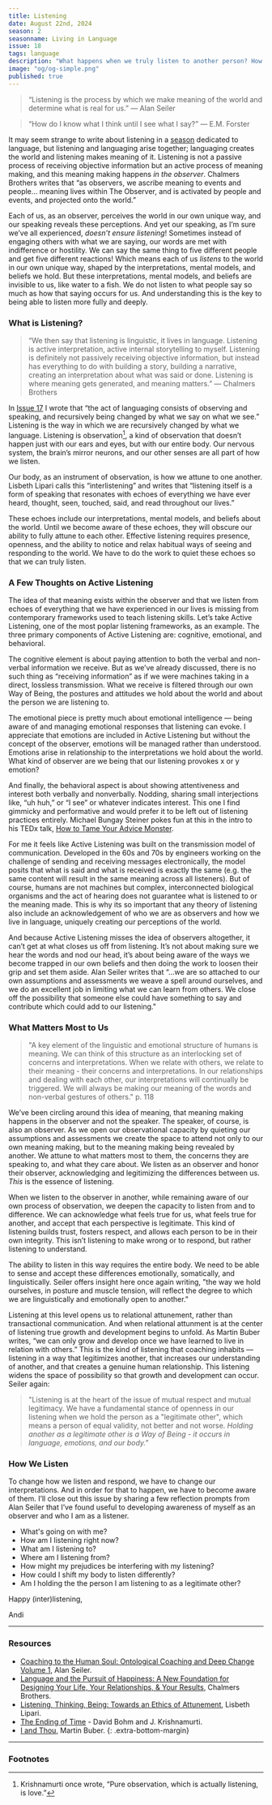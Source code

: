 ```yaml
---
title: Listening
date: August 22nd, 2024
season: 2
seasonname: Living in Language
issue: 18
tags: language
description: "What happens when we truly listen to another person? How do we change how we listen and respond?"
image: "og/og-simple.png"
published: true
---
```


> “Listening is the process by which we make meaning of the world and determine what is real for us.” &mdash; Alan Seiler

> “How do I know what I think until I see what I say?” &mdash; E.M. Forster

It may seem strange to write about listening in a [season](https://methodandmatter.com/words-make-worlds/016/) dedicated to language, but listening and languaging arise together; languaging creates the world and listening makes meaning of it. Listening is not a passive process of receiving objective information but an active process of meaning making, and this meaning making happens _in the observer_. Chalmers Brothers writes that “as observers, we ascribe meaning to events and people… meaning lives within The Observer, and is activated by people and events, and projected onto the world.”

Each of us, as an observer, perceives the world in our own unique way, and our speaking reveals these perceptions. And yet our speaking, as I’m sure we’ve all experienced, _doesn’t ensure listening_! Sometimes instead of engaging others with what we are saying, our words are met with indifference or hostility. We can say the same thing to five different people and get five different reactions! Which means each of us _listens_ to the world in our own unique way, shaped by the  interpretations, mental models, and beliefs we hold. But these interpretations, mental models, and beliefs are invisible to us, like water to a fish. We do not listen to what people say so much as how that saying occurs for us. And understanding this is the key to being able to listen more fully and deeply.

### What is Listening?
> “We then say that listening is linguistic, it lives in language. Listening is active interpretation, active internal storytelling to myself. Listening is definitely not passively receiving objective information, but instead has everything to do with building a story, building a narrative, creating an interpretation about what was said or done. Listening is where meaning gets generated, and meaning matters.” &mdash; Chalmers Brothers

In [Issue 17](https://methodandmatter.com/words-make-worlds/017/) I wrote that “the act of languaging consists of observing and speaking, and recursively being changed by what we say on what we see.” Listening is the way in which we are recursively changed by what we language. Listening is observation[^1], a kind of observation that doesn’t happen just with our ears and eyes, but with our entire body. Our nervous system, the brain’s mirror neurons, and our other senses are all part of how we listen.

Our body, as an instrument of observation, is how we attune to one another. Lisbeth Lipari calls this “interlistening” and writes that “listening itself is a form of speaking that resonates with echoes of everything we have ever heard, thought, seen, touched, said, and read throughout our lives.”

These echoes include our interpretations, mental models, and beliefs about the world. Until we become aware of these echoes, they will obscure our ability to fully attune to each other. Effective listening requires presence, openness, and the ability to notice and relax habitual ways of seeing and responding to the world. We have to do the work to quiet these echoes so that we can truly listen.

### A Few Thoughts on Active Listening
The idea of that meaning exists within the observer and that we listen from echoes of everything that we have experienced in our lives is missing from contemporary frameworks used to teach listening skills. Let’s take Active Listening, one of the most poplar listening frameworks, as an example. The three primary components of Active Listening are: cognitive, emotional, and behavioral.

The cognitive element is about paying attention to both the verbal and non-verbal information we receive. But as we’ve already discussed, there is no such thing as “receiving information” as if we were machines taking in a direct, lossless transmission. What we receive is filtered through our own Way of Being, the postures and attitudes we hold about the world and about the person we are listening to.

The emotional piece is pretty much about emotional intelligence &mdash; being aware of and managing emotional responses that listening can evoke. I appreciate that emotions are included in Active Listening but without the concept of the observer, emotions will be managed rather than understood. Emotions arise in relationship to the interpretations we hold about the world. What kind of observer are we being that our listening provokes x or y emotion?

And finally, the behavioral aspect is about showing attentiveness and interest both verbally and nonverbally. Nodding, sharing small interjections like, “uh huh,” or “I see” or whatever indicates interest. This one I find gimmicky and performative and would prefer it to be left out of listening practices entirely. Michael Bungay Steiner pokes fun at this in the intro to his TEDx talk, [How to Tame Your Advice Monster](https://www.youtube.com/watch?v=Kl0rmx7aa0w).

For me it feels like Active Listening was built on the transmission model of communication. Developed in the 60s and 70s by engineers working on the challenge of sending and receiving messages electronically, the model posits that what is said and what is received is exactly the same (e.g. the same content will result in the same meaning across all listeners). But of course, humans are not machines but complex, interconnected biological organisms and the act of hearing does not guarantee what is listened to or the meaning made. This is why its so important  that any theory of listening also include an acknowledgement of who we are as observers and how we live in language, uniquely creating our perceptions of the world.

And because Active Listening misses the idea of observers altogether, it can’t get at what closes us off from listening. It’s not about making sure we hear the words and nod our head, it’s about being aware of the ways we become trapped in our own beliefs and then doing the work to loosen their grip and set them aside. Alan Seiler writes that “…we are so attached to our own assumptions and assessments we weave a spell around ourselves, and we do an excellent job in limiting what we can learn from others. We close off the possibility that someone else could have something to say and contribute which could add to our listening."

### What Matters Most to Us
> "A key element of the linguistic and emotional structure of humans is meaning. We can think of this structure as an interlocking set of concerns and interpretations. When we relate with others, we relate to their meaning - their concerns and interpretations. In our relationships and dealing with each other, our interpretations will continually be triggered. We will always be making our meaning of the words and non-verbal gestures of others." p. 118

We’ve been circling around this idea of meaning, that meaning making happens in the observer and not the speaker. The speaker, of course, is also an observer. As we open our observational capacity by quieting our assumptions and assessments we create the space to attend not only to our own meaning making, but to the meaning making being revealed by another. We attune to what matters most to them, the concerns they are speaking to, and what they care about. We listen as an observer and honor their observer, acknowledging and legitimizing the differences between us. _This_ is the essence of listening.

When we listen to the observer in another, while remaining aware of our own process of observation, we deepen the capacity to listen from and to difference. We can acknowledge what feels true for us, what feels true for another, and accept that each perspective is legitimate. This kind of listening builds trust, fosters respect, and allows each person to be in their own integrity. This isn’t listening to make wrong or to respond, but rather listening to understand.  

The ability to listen in this way requires the entire body. We need to be able to sense and accept these differences emotionally, somatically, and linguistically. Seiler offers insight here once again writing, "the way we hold ourselves, in posture and muscle tension, will reflect the degree to which we are linguistically and emotionally open to another."

Listening at this level opens us to relational attunement, rather than transactional communication. And when relational attunment is at the center of listening true growth and development begins to unfold. As Martin Buber writes, “we can only grow and develop once we have learned to live in relation with others.” This is the kind of listening that coaching inhabits &mdash; listening in a way that legitimizes another, that increases our understanding of another, and that creates a genuine human relationship. This listening widens the space of possibility so that growth and development can occur. Seiler again:

> "Listening is at the heart of the issue of mutual respect and mutual legitimacy. We have a fundamental stance of openness in our listening when we hold the person as a "legitimate other", which means a person of equal validity, not better and not worse. *Holding another as a legitimate other is a Way of Being - it occurs in language, emotions, and our body."*

### How We Listen

To change how we listen and respond, we have to change our interpretations. And in order for that to happen, we have to become aware of them. I’ll close out this issue by sharing a few reflection prompts from Alan Seiler that I’ve found useful to developing awareness of myself as an observer and who I am as a listener.

 - What's going on with me?
- How am I listening right now?
- What am I listening to?
- Where am I listening from?
- How might my prejudices be interfering with my listening?
- How could I shift my body to listen differently?
- Am I holding the the person I am listening to as a legitimate other?


Happy (inter)listening,

Andi  

---

### Resources
- [Coaching to the Human Soul: Ontological Coaching and Deep Change Volume 1](https://www.ontologicalcoaching.co.za/wp-content/uploads/2019/10/CHS-Vol-I-promo.pdf), Alan Seiler.
- [Language and the Pursuit of Happiness: A New Foundation for Designing Your Life, Your Relationships, & Your Results](https://www.thriftbooks.com/w/language-and-the-pursuit-of-happiness_chalmers-brothers/389416/?srsltid=AfmBOoqD-oqw9W-EN3wthFIySBW6hLqF8lGdY7JsXxTGwkqVRLSCDhA-#edition=5472378&idiq=7431385), Chalmers Brothers.
- [Listening, Thinking, Being: Towards an Ethics of Attunement](https://www.psupress.org/books/titles/978-0-271-06332-4.html), Lisbeth Lipari.
- [The Ending of Time](https://www.holybooks.com/wp-content/uploads/The-Ending-of-Time.pdf) - David Bohm and J. Krishnamurti.
- [I and Thou](https://www.maximusveritas.com/wp-content/uploads/2016/04/iandthou.pdf), Martin Buber.
{: .extra-bottom-margin}

---

### Footnotes

[^1]:	Krishnamurti once wrote, “Pure observation, which is actually listening, is love.”
